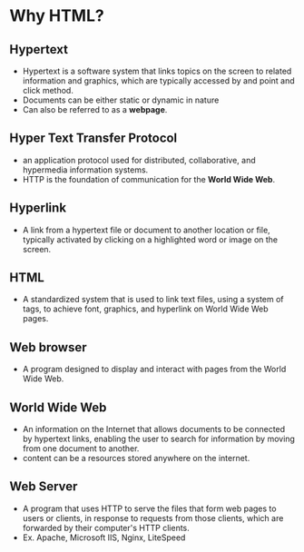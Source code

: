 # Why HTML?
## Hypertext
- Hypertext is a software system that links topics on the screen to related information and graphics, which are typically accessed by and point and click method.
- Documents can be either static or dynamic in nature
- Can also be referred to as a **webpage**.
## Hyper Text Transfer Protocol
- an application protocol used for distributed, collaborative, and hypermedia information systems.
- HTTP is the foundation of communication for the **World Wide Web**.
## Hyperlink
- A link from a hypertext file or document to another location or file, typically activated by clicking on a highlighted word or image on the screen.
## HTML
- A standardized system that is used to link text files, using a system of tags, to achieve font, graphics, and hyperlink on World Wide Web pages.
## Web browser
- A program designed to display and interact with pages from the World Wide Web.

## World Wide Web
- An information on the Internet that allows documents to be connected by hypertext links, enabling the user to search for information by moving from one document to another.
- content can be a resources stored anywhere on the internet.
## Web Server
- A program that uses HTTP to serve the files that form web pages to users or clients, in response to requests from those clients, which are forwarded by their computer's HTTP clients.
- Ex. Apache, Microsoft IIS, Nginx, LiteSpeed
## 